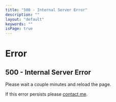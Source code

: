 ```yaml
---
title: "500 - Internal Server Error"
description: ""
layout: "default"
keywords: ""
isPage: true
---
```

# Error
## 500 - Internal Server Error
Please wait a couple minutes and reload the page.

If this error persists please [contact me](mailto:greg@gregnk.com).
